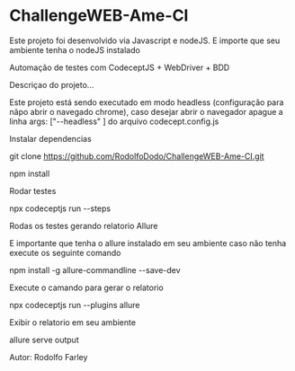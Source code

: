 # ChallengeWEB-Ame-CI

Este projeto foi desenvolvido via Javascript e nodeJS. E importe que seu ambiente tenha o nodeJS instalado

Automação de testes com CodeceptJS + WebDriver + BDD

Descriçao do projeto...

Este projeto está sendo executado em modo headless (configuração para nãpo abrir o navegado chrome), caso desejar abrir o navegador apague a linha args: ["--headless" ]
do arquivo codecept.config.js

Instalar dependencias

git clone https://github.com/RodolfoDodo/ChallengeWEB-Ame-CI.git

npm install

Rodar testes

npx codeceptjs run --steps

Rodas os testes gerando relatorio Allure

E importante que tenha o allure instalado em seu ambiente caso não tenha execute os seguinte comando

npm install -g allure-commandline --save-dev

Execute o camando para gerar o relatorio

npx codeceptjs run --plugins allure

Exibir o relatorio em seu ambiente 

allure serve output

Autor: Rodolfo Farley
